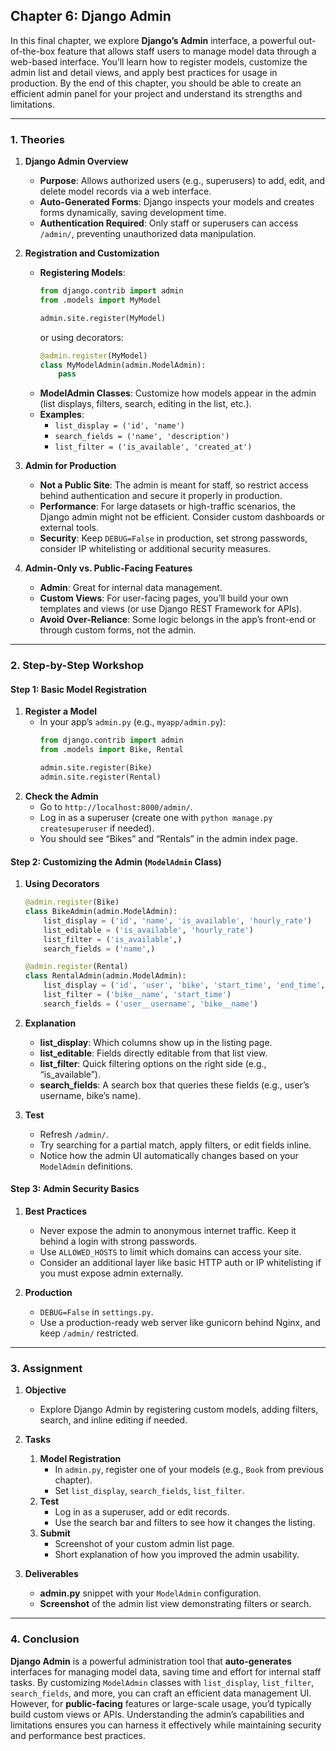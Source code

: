 ## **Chapter 6: Django Admin**

In this final chapter, we explore **Django’s Admin** interface, a powerful out-of-the-box feature that allows staff users to manage model data through a web-based interface. You’ll learn how to register models, customize the admin list and detail views, and apply best practices for usage in production. By the end of this chapter, you should be able to create an efficient admin panel for your project and understand its strengths and limitations.

---

### **1. Theories**

1. **Django Admin Overview**  
   - **Purpose**: Allows authorized users (e.g., superusers) to add, edit, and delete model records via a web interface.  
   - **Auto-Generated Forms**: Django inspects your models and creates forms dynamically, saving development time.  
   - **Authentication Required**: Only staff or superusers can access `/admin/`, preventing unauthorized data manipulation.

2. **Registration and Customization**  
   - **Registering Models**: 
     ```python
     from django.contrib import admin
     from .models import MyModel

     admin.site.register(MyModel)
     ```
     or using decorators:
     ```python
     @admin.register(MyModel)
     class MyModelAdmin(admin.ModelAdmin):
         pass
     ```
   - **ModelAdmin Classes**: Customize how models appear in the admin (list displays, filters, search, editing in the list, etc.).  
   - **Examples**:  
     - `list_display = ('id', 'name')`  
     - `search_fields = ('name', 'description')`  
     - `list_filter = ('is_available', 'created_at')`  

3. **Admin for Production**  
   - **Not a Public Site**: The admin is meant for staff, so restrict access behind authentication and secure it properly in production.  
   - **Performance**: For large datasets or high-traffic scenarios, the Django admin might not be efficient. Consider custom dashboards or external tools.  
   - **Security**: Keep `DEBUG=False` in production, set strong passwords, consider IP whitelisting or additional security measures.

4. **Admin-Only vs. Public-Facing Features**  
   - **Admin**: Great for internal data management.  
   - **Custom Views**: For user-facing pages, you’ll build your own templates and views (or use Django REST Framework for APIs).  
   - **Avoid Over-Reliance**: Some logic belongs in the app’s front-end or through custom forms, not the admin.

---

### **2. Step-by-Step Workshop**

#### **Step 1: Basic Model Registration**

1. **Register a Model**  
   - In your app’s `admin.py` (e.g., `myapp/admin.py`):
     ```python
     from django.contrib import admin
     from .models import Bike, Rental

     admin.site.register(Bike)
     admin.site.register(Rental)
     ```
2. **Check the Admin**  
   - Go to `http://localhost:8000/admin/`.  
   - Log in as a superuser (create one with `python manage.py createsuperuser` if needed).  
   - You should see “Bikes” and “Rentals” in the admin index page.

#### **Step 2: Customizing the Admin (`ModelAdmin` Class)**

1. **Using Decorators**  
   ```python
   @admin.register(Bike)
   class BikeAdmin(admin.ModelAdmin):
       list_display = ('id', 'name', 'is_available', 'hourly_rate')
       list_editable = ('is_available', 'hourly_rate')
       list_filter = ('is_available',)
       search_fields = ('name',)

   @admin.register(Rental)
   class RentalAdmin(admin.ModelAdmin):
       list_display = ('id', 'user', 'bike', 'start_time', 'end_time', 'total_fee')
       list_filter = ('bike__name', 'start_time')
       search_fields = ('user__username', 'bike__name')
   ```
2. **Explanation**  
   - **list_display**: Which columns show up in the listing page.  
   - **list_editable**: Fields directly editable from that list view.  
   - **list_filter**: Quick filtering options on the right side (e.g., “is_available”).  
   - **search_fields**: A search box that queries these fields (e.g., user’s username, bike’s name).

3. **Test**  
   - Refresh `/admin/`.  
   - Try searching for a partial match, apply filters, or edit fields inline.  
   - Notice how the admin UI automatically changes based on your `ModelAdmin` definitions.

#### **Step 3: Admin Security Basics**

1. **Best Practices**  
   - Never expose the admin to anonymous internet traffic. Keep it behind a login with strong passwords.  
   - Use `ALLOWED_HOSTS` to limit which domains can access your site.  
   - Consider an additional layer like basic HTTP auth or IP whitelisting if you must expose admin externally.

2. **Production**  
   - `DEBUG=False` in `settings.py`.  
   - Use a production-ready web server like gunicorn behind Nginx, and keep `/admin/` restricted.

---

### **3. Assignment**

1. **Objective**  
   - Explore Django Admin by registering custom models, adding filters, search, and inline editing if needed.

2. **Tasks**  
   1. **Model Registration**  
      - In `admin.py`, register one of your models (e.g., `Book` from previous chapter).  
      - Set `list_display`, `search_fields`, `list_filter`.  
   2. **Test**  
      - Log in as a superuser, add or edit records.  
      - Use the search bar and filters to see how it changes the listing.  
   3. **Submit**  
      - Screenshot of your custom admin list page.  
      - Short explanation of how you improved the admin usability.

3. **Deliverables**  
   - **admin.py** snippet with your `ModelAdmin` configuration.  
   - **Screenshot** of the admin list view demonstrating filters or search.

---

### **4. Conclusion**

**Django Admin** is a powerful administration tool that **auto-generates** interfaces for managing model data, saving time and effort for internal staff tasks. By customizing `ModelAdmin` classes with `list_display`, `list_filter`, `search_fields`, and more, you can craft an efficient data management UI. However, for **public-facing** features or large-scale usage, you’d typically build custom views or APIs. Understanding the admin’s capabilities and limitations ensures you can harness it effectively while maintaining security and performance best practices.